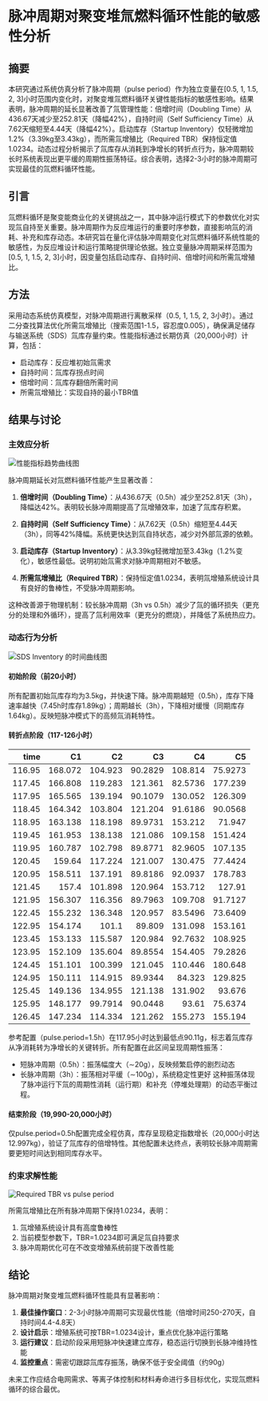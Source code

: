 # 脉冲周期对聚变堆氚燃料循环性能的敏感性分析

## 摘要

本研究通过系统仿真分析了脉冲周期（pulse period）作为独立变量在[0.5, 1, 1.5, 2, 3]小时范围内变化时，对聚变堆氚燃料循环关键性能指标的敏感性影响。结果表明，脉冲周期的延长显著改善了氚管理性能：倍增时间（Doubling Time）从436.67天减少至252.81天（降幅42%），自持时间（Self Sufficiency Time）从7.62天缩短至4.44天（降幅42%）。启动库存（Startup Inventory）仅轻微增加1.2%（3.39kg至3.43kg），而所需氚增殖比（Required TBR）保持恒定值1.0234。动态过程分析揭示了氚库存从消耗到净增长的转折点行为，脉冲周期较长时系统表现出更平缓的周期性振荡特征。综合表明，选择2-3小时的脉冲周期可实现最佳的氚燃料循环性能。

## 引言

氚燃料循环是聚变能商业化的关键挑战之一，其中脉冲运行模式下的参数优化对实现氚自持至关重要。脉冲周期作为反应堆运行的重要时序参数，直接影响氚的消耗、补充和库存动态。本研究旨在量化评估脉冲周期变化对氚燃料循环系统性能的敏感性，为反应堆设计和运行策略提供理论依据。独立变量脉冲周期采样范围为[0.5, 1, 1.5, 2, 3]小时，因变量包括启动库存、自持时间、倍增时间和所需氚增殖比。

## 方法

采用动态系统仿真模型，对脉冲周期进行离散采样（0.5, 1, 1.5, 2, 3小时）。通过二分查找算法优化所需氚增殖比（搜索范围1-1.5，容忍度0.005），确保满足储存与输送系统（SDS）氚库存量约束。性能指标通过长期仿真（20,000小时）计算，包括：
- 启动库存：反应堆初始氚需求
- 自持时间：氚库存拐点时间
- 倍增时间：氚库存翻倍所需时间
- 所需氚增殖比：实现自持的最小TBR值

## 结果与讨论

### 主效应分析

![性能指标趋势曲线图](combined_analysis_plots.svg)

脉冲周期延长对氚燃料循环性能产生显著改善：

1. **倍增时间（Doubling Time）**：从436.67天（0.5h）减少至252.81天（3h），降幅达42%。表明较长脉冲周期提高了氚增殖效率，加速了氚库存积累。

2. **自持时间（Self Sufficiency Time）**：从7.62天（0.5h）缩短至4.44天（3h），同等42%降幅。系统更快达到氚自持状态，减少对外部氚源的依赖。

3. **启动库存（Startup Inventory）**：从3.39kg轻微增加至3.43kg（1.2%变化），敏感性最低。说明初始氚需求对脉冲周期相对不敏感。

4. **所需氚增殖比（Required TBR）**：保持恒定值1.0234，表明氚增殖系统设计具有良好的鲁棒性，不受脉冲周期影响。

这种改善源于物理机制：较长脉冲周期（3h vs 0.5h）减少了氚的循环损失（更充分的处理和外循环），提高了氚利用效率（更充分的燃烧），并降低了系统热应力。

### 动态行为分析

![SDS Inventory 的时间曲线图](sweep_sds_inventory_vs_pulse_period.svg)

#### 初始阶段（前20小时）
所有配置初始氚库存均为3.5kg，并快速下降。脉冲周期越短（0.5h），库存下降速率越快（7.45h时库存1.89kg）；周期越长（3h），下降相对缓慢（同期库存1.64kg）。反映短脉冲模式下的高频氚消耗特性。

#### 转折点阶段（117-126小时）

|   time |      C1 |       C2 |       C3 |       C4 |       C5 |
|-------:|--------:|---------:|---------:|---------:|---------:|
| 116.95 | 168.072 | 104.923  |  90.2829 | 108.814  |  75.9273 |
| 117.45 | 166.808 | 119.283  | 121.361  |  82.5736 | 177.239  |
| 117.95 | 165.565 | 139.194  |  90.1079 | 130.052  | 126.309  |
| 118.45 | 164.342 | 103.804  | 121.204  |  91.6186 |  90.0568 |
| 118.95 | 163.138 | 118.198  |  89.9731 | 153.212  |  71.947  |
| 119.45 | 161.953 | 138.138  | 121.086  | 109.158  | 151.424  |
| 119.95 | 160.787 | 102.798  |  89.8771 |  82.9605 | 107.135  |
| 120.45 | 159.64  | 117.224  | 121.007  | 130.475  |  77.4424 |
| 120.95 | 158.511 | 137.191  |  89.8186 |  92.0937 | 178.783  |
| 121.45 | 157.4   | 101.898  | 120.964  | 153.712  | 127.91   |
| 121.95 | 156.307 | 116.356  |  89.7963 | 109.708  |  91.7127 |
| 122.45 | 155.232 | 136.348  | 120.957  |  83.5496 |  73.6409 |
| 122.95 | 154.174 | 101.1    |  89.809  | 131.098  | 153.161  |
| 123.45 | 153.133 | 115.587  | 120.984  |  92.7632 | 108.925  |
| 123.95 | 152.109 | 135.604  |  89.8554 | 154.405  |  79.2826 |
| 124.45 | 151.101 | 100.399  | 121.045  | 110.446  | 180.648  |
| 124.95 | 150.111 | 114.915  |  89.9344 |  84.323  | 129.825  |
| 125.45 | 149.136 | 134.955  | 121.138  | 131.902  |  93.676  |
| 125.95 | 148.177 |  99.7914 |  90.0448 |  93.61   |  75.6374 |
| 126.45 | 147.234 | 114.334  | 121.262  | 155.273  | 155.194  |

参考配置（pulse.period=1.5h）在117.95小时达到最低点90.11g，标志着氚库存从净消耗转为净增长的关键转折。所有配置在此区间呈现周期性振荡：
- 短脉冲周期（0.5h）：振荡幅度大（∼20g），反映频繁启停的剧烈动态
- 长脉冲周期（3h）：振荡相对平缓（∼100g），系统稳定性更好
这种振荡体现了脉冲运行下氚的周期性消耗（运行期）和补充（停堆处理期）的动态平衡过程。

#### 结束阶段（19,990-20,000小时）
仅pulse.period=0.5h配置完成全程仿真，库存呈现稳定指数增长（20,000小时达12.997kg），验证了氚库存的倍增特性。其他配置未达终点，表明较长脉冲周期需要更短时间达到相同库存水平。

### 约束求解性能

![Required TBR vs pulse period](line_Required_TBR_vs_pulse.period.svg)

所需氚增殖比在所有脉冲周期下保持1.0234，表明：
1. 氚增殖系统设计具有高度鲁棒性
2. 当前模型参数下，TBR=1.0234即可满足氚自持要求
3. 脉冲周期优化可在不改变增殖系统前提下改善性能

## 结论

脉冲周期对聚变堆氚燃料循环性能具有显著影响：
1. **最佳操作窗口**：2-3小时脉冲周期可实现最优性能（倍增时间250-270天，自持时间4.4-4.8天）
2. **设计启示**：增殖系统可按TBR=1.0234设计，重点优化脉冲运行策略
3. **运行建议**：启动阶段采用短脉冲快速建立库存，稳态运行切换到长脉冲维持性能
4. **监控重点**：需密切跟踪氚库存振荡，确保不低于安全阈值（约90g）

未来工作应结合电网需求、等离子体控制和材料寿命进行多目标优化，实现氚燃料循环的综合最优。